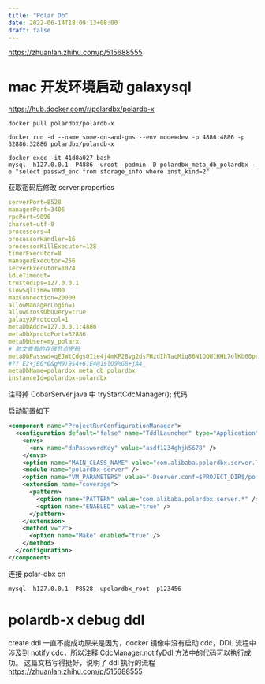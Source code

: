 ```yaml
---
title: "Polar Db"
date: 2022-06-14T18:09:13+08:00
draft: false
---
```


https://zhuanlan.zhihu.com/p/515688555

# mac 开发环境启动 galaxysql
https://hub.docker.com/r/polardbx/polardb-x

```
docker pull polardbx/polardb-x
```

```
docker run -d --name some-dn-and-gms --env mode=dev -p 4886:4886 -p 32886:32886 polardbx/polardb-x
```

```
docker exec -it 41d8a027 bash
mysql -h127.0.0.1 -P4886 -uroot -padmin -D polardbx_meta_db_polardbx -e "select passwd_enc from storage_info where inst_kind=2"
```
获取密码后修改 server.properties

```yaml
serverPort=8528
managerPort=3406
rpcPort=9090
charset=utf-8
processors=4
processorHandler=16
processorKillExecutor=128
timerExecutor=8
managerExecutor=256
serverExecutor=1024
idleTimeout=
trustedIps=127.0.0.1
slowSqlTime=1000
maxConnection=20000
allowManagerLogin=1
allowCrossDbQuery=true
galaxyXProtocol=1
metaDbAddr=127.0.0.1:4886
metaDbXprotoPort=32886
metaDbUser=my_polarx
# 前文查看的存储节点密码
metaDbPasswd=qEJWtCdgsOIie4j4mKP2Bvg2dsFHzdIhTaqMiq86N1QQU1HHL7olKb60pxz5hp/4
#?? E2+jB0*0&gM9)9$4+6)E4@1$lO9%G8+jA4_
metaDbName=polardbx_meta_db_polardbx
instanceId=polardbx-polardbx
```
注释掉 CobarServer.java 中  tryStartCdcManager(); 代码

启动配置如下
```xml
<component name="ProjectRunConfigurationManager">
  <configuration default="false" name="TddlLauncher" type="Application" factoryName="Application" singleton="false" nameIsGenerated="true">
    <envs>
      <env name="dnPasswordKey" value="asdf1234ghjk5678" />
    </envs>
    <option name="MAIN_CLASS_NAME" value="com.alibaba.polardbx.server.TddlLauncher" />
    <module name="polardbx-server" />
    <option name="VM_PARAMETERS" value="-Dserver.conf=$PROJECT_DIR$/polardbx-server/src/main/conf/server.properties" />
    <extension name="coverage">
      <pattern>
        <option name="PATTERN" value="com.alibaba.polardbx.server.*" />
        <option name="ENABLED" value="true" />
      </pattern>
    </extension>
    <method v="2">
      <option name="Make" enabled="true" />
    </method>
  </configuration>
</component>
```
连接 polar-dbx cn
```
mysql -h127.0.0.1 -P8528 -upolardbx_root -p123456
```
# polardb-x debug ddl
 create ddl 一直不能成功原来是因为，docker 镜像中没有启动 cdc，DDL 流程中涉及到 notify cdc，所以注释 CdcManager.notifyDdl 方法中的代码可以执行成功。
 这篇文档写得挺好，说明了 ddl 执行的流程
 https://zhuanlan.zhihu.com/p/515688555